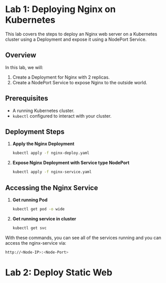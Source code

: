 # Lab 1: Deploying Nginx on Kubernetes

This lab covers the steps to deploy an Nginx web server on a Kubernetes cluster using a Deployment and expose it using a NodePort Service.

## Overview
In this lab, we will:
1. Create a Deployment for Nginx with 2 replicas.
2. Create a NodePort Service to expose Nginx to the outside world.

## Prerequisites
- A running Kubernetes cluster.
- `kubectl` configured to interact with your cluster.

## Deployment Steps
1. **Apply the Nginx Deployment**
    ```bash
    kubectl apply -f nginx-deploy.yaml
    ```
2. **Expose Nginx Deployment with Service type NodePort**
    ```bash
    kubectl apply -f nginx-service.yaml
    ```
## Accessing the Nginx Service

1. **Get running Pod**
    ```bash
    kubectl get pod -o wide
    ```

2. **Get running service in cluster**
    ```bash
    kubectl get svc
    ```

With these commands, you can see all of the services running and you can access the nginx-service via:
```bash
http://<Node-IP>:<Node-Port>
```

# Lab 2: Deploy Static Web